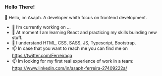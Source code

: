 ### Hello There!

👋 Hello, im Asaph. A developer whith focus on frontend development.
- 🔭 I’m currently working on ...
- 🌱 At moment I am learning React and practicing my skills buinding new stuff.
- 💞️ I understand HTML, CSS, SASS, JS, Typescript, Bootstrap.
- 📫 In case that you want to reach me you can find me on https://twitter.com/Ferreiraqa
- 📫 Im looking for my first real experience of work in a team: https://www.linkedin.com/in/asaph-ferreira-27409222a/
